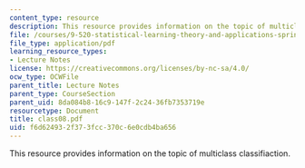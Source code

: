 ```yaml
---
content_type: resource
description: This resource provides information on the topic of multiclass classifiaction.
file: /courses/9-520-statistical-learning-theory-and-applications-spring-2006/f6d624932f373fcc370c6e0cdb4ba656_class08.pdf
file_type: application/pdf
learning_resource_types:
- Lecture Notes
license: https://creativecommons.org/licenses/by-nc-sa/4.0/
ocw_type: OCWFile
parent_title: Lecture Notes
parent_type: CourseSection
parent_uid: 8da084b8-16c9-147f-2c24-36fb7353719e
resourcetype: Document
title: class08.pdf
uid: f6d62493-2f37-3fcc-370c-6e0cdb4ba656
---
```

This resource provides information on the topic of multiclass classifiaction.